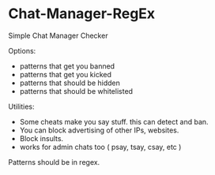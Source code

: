 # Chat-Manager-RegEx
Simple Chat Manager Checker

Options: 
- patterns that get you banned
- patterns that get you kicked
- patterns that should be hidden
- patterns that should be whitelisted

Utilities:
- Some cheats make you say stuff. this can detect and ban.
- You can block advertising of other IPs, websites.
- Block insults. 
- works for admin chats too ( psay, tsay, csay, etc )

Patterns should be in regex.

